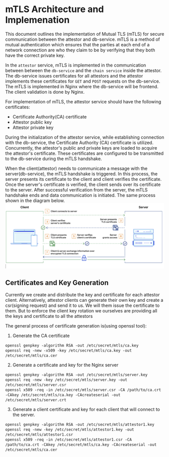 # mTLS Architecture and Implemenation

This document outlines the implementation of Mutual TLS (mTLS) for secure communication between the attestor and db-service. mTLS is a method of mutual authentication which ensures that the parties at each end of a network connection are who they claim to be by verifying that they both have the correct private key.

In the `attestor` service, mTLS is implemented in the communication between between the `db-service` and the `chain service` inside the attestor. The db-service issues certificates for all attestors and the attestor implements these certificates for `GET` and `POST` requests on the db-service. The mTLS is implemented in Nginx where the db-service will be frontend. The client validation is done by Nginx.

For implementation of mTLS, the attestor service should have the following certificates:
- Certificate Authority(CA) certificate
- Attestor public key 
- Attestor private key

During the initialization of the attestor service, while establishing connection with the db-service,  the Certificate Authority (CA) certificate is utilized. Concurrently, the attestor's public and private keys are loaded to acquire the attestor's certificate. These certificates are configured to be transmitted to the db-service during the mTLS handshake.

When the client(attestor) needs to communicate a message with the server(db-service), the mTLS handshake is triggered. In this process, the server presents its certificate to the client and client verifies the certificate. Once the server's certificate is verified, the client sends over its certificate to the server. After successful verification from the server, the mTLS handshake ends and data communication is initiated. The same process shown in the diagram below.
![mTLS Architecture](images/mTLSArch.png)


## Certificates and Key Generation 

Currently we create and distribute the key and certificate for each attestor client.
Alternatively, attestor clients can generate their own key and create a csr(signing request) and send it to us. We  will them issue the certificate to them. But to enforce the client key rotation we ourselves are providing all the keys and certificate to all the attestors

The general process of certificate generation is(using openssl tool):

1. Generate the CA certificate
```
openssl genpkey -algorithm RSA -out /etc/secret/mtls/ca.key
openssl req -new -x509 -key /etc/secret/mtls/ca.key -out /etc/secret/mtls/ca.cer
```

2. Generate a certificate and key for the Nginx server

```
openssl genpkey -algorithm RSA -out /etc/secret/mtls/server.key
openssl req -new -key /etc/secret/mtls/server.key -out /etc/secret/mtls/server.csr
openssl x509 -req -in /etc/secret/mtls/server.csr -CA /path/to/ca.crt -CAkey /etc/secret/mtls/ca.key -CAcreateserial -out /etc/secret/mtls/server.crt
```

3. Generate a client certificate and key for each client that will connect to the server.

```
openssl genpkey -algorithm RSA -out /etc/secret/mtls/attestor1.key
openssl req -new -key /etc/secret/mtls/attestor1.key -out /etc/secret/mtls/attestor1.csr
openssl x509 -req -in /etc/secret/mtls/attestor1.csr -CA /path/to/ca.crt -CAkey /etc/secret/mtls/ca.key -CAcreateserial -out /etc/secret/mtls/ca.cer
```